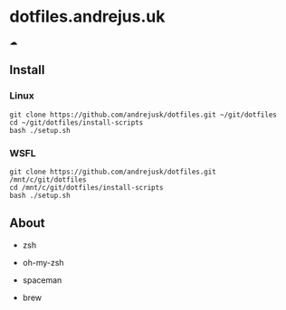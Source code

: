 # dotfiles.andrejus.uk
☁

## Install
### Linux
```
git clone https://github.com/andrejusk/dotfiles.git ~/git/dotfiles
cd ~/git/dotfiles/install-scripts
bash ./setup.sh
```

### WSFL
```
git clone https://github.com/andrejusk/dotfiles.git /mnt/c/git/dotfiles
cd /mnt/c/git/dotfiles/install-scripts
bash ./setup.sh
```

## About
* zsh
* oh-my-zsh
* spaceman

* brew

